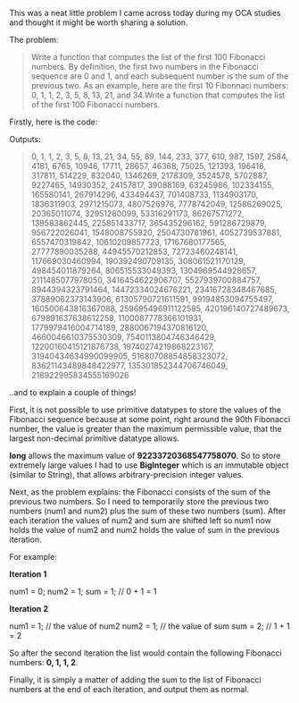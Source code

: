 This was a neat little problem I came across today during my OCA studies and thought it might be worth sharing a solution.

The problem:



<blockquote>Write a function that computes the list of the first 100 Fibonacci numbers. By definition, the first two numbers in the Fibonacci sequence are 0 and 1, and each subsequent number is the sum of the previous two. As an example, here are the first 10 Fibonnaci numbers: 0, 1, 1, 2, 3, 5, 8, 13, 21, and 34.Write a function that computes the list of the first 100 Fibonacci numbers.</blockquote>

Firstly, here is the code:
<script src="https://gist.github.com/final60/790e31d4c058adcaa654.js"></script>

Outputs:


<blockquote>0, 1, 1, 2, 3, 5, 8, 13, 21, 34, 55, 89, 144, 233, 377, 610, 987, 1597, 2584, 4181, 6765, 10946, 17711, 28657, 46368, 75025, 121393, 196418, 317811, 514229, 832040, 1346269, 2178309, 3524578, 5702887, 9227465, 14930352, 24157817, 39088169, 63245986, 102334155, 165580141, 267914296, 433494437, 701408733, 1134903170, 1836311903, 2971215073, 4807526976, 7778742049, 12586269025, 20365011074, 32951280099, 53316291173, 86267571272, 139583862445, 225851433717, 365435296162, 591286729879, 956722026041, 1548008755920, 2504730781961, 4052739537881, 6557470319842, 10610209857723, 17167680177565, 27777890035288, 44945570212853, 72723460248141, 117669030460994, 190392490709135, 308061521170129, 498454011879264, 806515533049393, 1304969544928657, 2111485077978050, 3416454622906707, 5527939700884757, 8944394323791464, 14472334024676221, 23416728348467685, 37889062373143906, 61305790721611591, 99194853094755497, 160500643816367088, 259695496911122585, 420196140727489673, 679891637638612258, 1100087778366101931, 1779979416004714189, 2880067194370816120, 4660046610375530309, 7540113804746346429, 12200160415121876738, 19740274219868223167, 31940434634990099905, 51680708854858323072, 83621143489848422977, 135301852344706746049, 218922995834555169026</blockquote>



..and to explain a couple of things!

First, it is not possible to use primitive datatypes to store the values of the Fibonacci sequence because at some point, right around the 90th Fibonacci number, the value is greater than the maximum permissible value, that the largest non-decimal primitive datatype allows. 

<strong>long</strong> allows the maximum value of <strong>92233720368547758070</strong>. So to store extremely large values I had to use <strong>BigInteger</strong> which is an immutable object (similar to String), that allows arbitrary-precision integer values.

Next, as the problem explains: the Fibonacci consists of the sum of the previous two numbers. So I need to temporarily store the previous two numbers (num1 and num2) plus the sum of these two numbers (sum). After each iteration the values of num2 and sum are shifted left so num1 now holds the value of num2 and num2 holds the value of sum in the previous iteration.

For example:

<strong>Iteration 1</strong>

num1 = 0;
num2 = 1;
sum = 1; // 0 + 1 = 1

<strong>Iteration 2</strong>

num1 = 1; // the value of num2
num2 = 1; // the value of sum
sum = 2; // 1 + 1 = 2

So after the second iteration the list would contain the following Fibonacci numbers: <strong>0, 1, 1, 2</strong>.

Finally, it is simply a matter of adding the sum to the list of Fibonacci numbers at the end of each iteration, and output them as normal.
